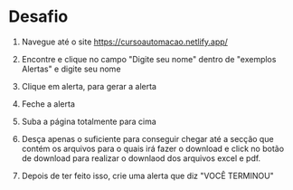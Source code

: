 # Desafio


1) Navegue até o site https://cursoautomacao.netlify.app/

2) Encontre e clique no campo "Digite seu nome" dentro de "exemplos Alertas" e digite seu nome

3) Clique em alerta, para gerar a alerta

4) Feche a alerta

5) Suba a página totalmente para cima

6) Desça apenas o suficiente para conseguir chegar até a secção que contém os arquivos para o quais irá fazer o download e click no botão de download para realizar o downlaod dos arquivos excel e pdf.

7) Depois de ter feito isso, crie uma alerta que diz "VOCÊ TERMINOU"